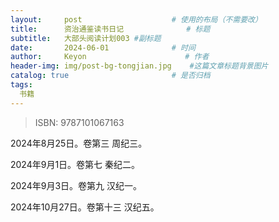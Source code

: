 ```yaml
---
layout:     post                    # 使用的布局（不需要改）
title:      资治通鉴读书日记              # 标题 
subtitle:   大部头阅读计划003 #副标题
date:       2024-06-01              # 时间
author:     Keyon                      # 作者
header-img: img/post-bg-tongjian.jpg    #这篇文章标题背景图片
catalog: true                       # 是否归档
tags:
  书籍
---
```


> ISBN: 9787101067163

2024年8月25日。卷第三 周纪三。

2024年9月1日。卷第七 秦纪二。

2024年9月3日。卷第九 汉纪一。

2024年10月27日。卷第十三 汉纪五。